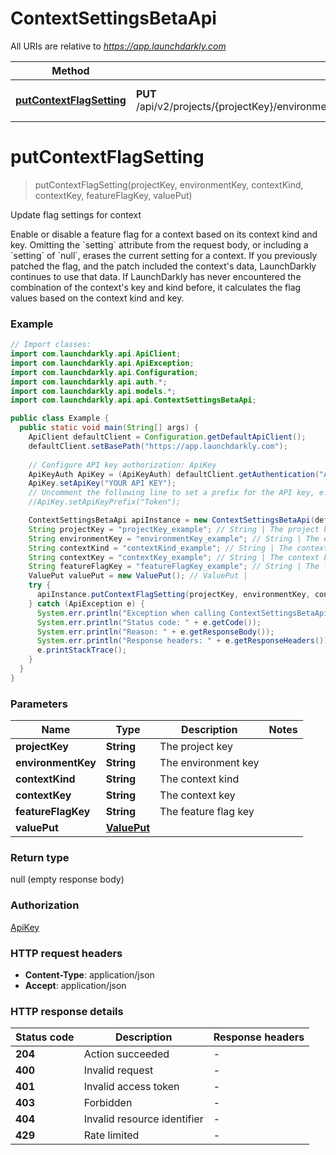 # ContextSettingsBetaApi

All URIs are relative to *https://app.launchdarkly.com*

| Method | HTTP request | Description |
|------------- | ------------- | -------------|
| [**putContextFlagSetting**](ContextSettingsBetaApi.md#putContextFlagSetting) | **PUT** /api/v2/projects/{projectKey}/environments/{environmentKey}/contexts/{contextKind}/{contextKey}/flags/{featureFlagKey} | Update flag settings for context |


<a name="putContextFlagSetting"></a>
# **putContextFlagSetting**
> putContextFlagSetting(projectKey, environmentKey, contextKind, contextKey, featureFlagKey, valuePut)

Update flag settings for context

 Enable or disable a feature flag for a context based on its context kind and key.  Omitting the &#x60;setting&#x60; attribute from the request body, or including a &#x60;setting&#x60; of &#x60;null&#x60;, erases the current setting for a context.  If you previously patched the flag, and the patch included the context&#39;s data, LaunchDarkly continues to use that data. If LaunchDarkly has never encountered the combination of the context&#39;s key and kind before, it calculates the flag values based on the context kind and key. 

### Example
```java
// Import classes:
import com.launchdarkly.api.ApiClient;
import com.launchdarkly.api.ApiException;
import com.launchdarkly.api.Configuration;
import com.launchdarkly.api.auth.*;
import com.launchdarkly.api.models.*;
import com.launchdarkly.api.api.ContextSettingsBetaApi;

public class Example {
  public static void main(String[] args) {
    ApiClient defaultClient = Configuration.getDefaultApiClient();
    defaultClient.setBasePath("https://app.launchdarkly.com");
    
    // Configure API key authorization: ApiKey
    ApiKeyAuth ApiKey = (ApiKeyAuth) defaultClient.getAuthentication("ApiKey");
    ApiKey.setApiKey("YOUR API KEY");
    // Uncomment the following line to set a prefix for the API key, e.g. "Token" (defaults to null)
    //ApiKey.setApiKeyPrefix("Token");

    ContextSettingsBetaApi apiInstance = new ContextSettingsBetaApi(defaultClient);
    String projectKey = "projectKey_example"; // String | The project key
    String environmentKey = "environmentKey_example"; // String | The environment key
    String contextKind = "contextKind_example"; // String | The context kind
    String contextKey = "contextKey_example"; // String | The context key
    String featureFlagKey = "featureFlagKey_example"; // String | The feature flag key
    ValuePut valuePut = new ValuePut(); // ValuePut | 
    try {
      apiInstance.putContextFlagSetting(projectKey, environmentKey, contextKind, contextKey, featureFlagKey, valuePut);
    } catch (ApiException e) {
      System.err.println("Exception when calling ContextSettingsBetaApi#putContextFlagSetting");
      System.err.println("Status code: " + e.getCode());
      System.err.println("Reason: " + e.getResponseBody());
      System.err.println("Response headers: " + e.getResponseHeaders());
      e.printStackTrace();
    }
  }
}
```

### Parameters

| Name | Type | Description  | Notes |
|------------- | ------------- | ------------- | -------------|
| **projectKey** | **String**| The project key | |
| **environmentKey** | **String**| The environment key | |
| **contextKind** | **String**| The context kind | |
| **contextKey** | **String**| The context key | |
| **featureFlagKey** | **String**| The feature flag key | |
| **valuePut** | [**ValuePut**](ValuePut.md)|  | |

### Return type

null (empty response body)

### Authorization

[ApiKey](../README.md#ApiKey)

### HTTP request headers

 - **Content-Type**: application/json
 - **Accept**: application/json

### HTTP response details
| Status code | Description | Response headers |
|-------------|-------------|------------------|
| **204** | Action succeeded |  -  |
| **400** | Invalid request |  -  |
| **401** | Invalid access token |  -  |
| **403** | Forbidden |  -  |
| **404** | Invalid resource identifier |  -  |
| **429** | Rate limited |  -  |

